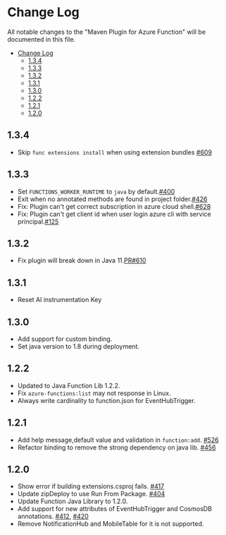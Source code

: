 # Change Log
All notable changes to the "Maven Plugin for Azure Function" will be documented in this file.
- [Change Log](#change-log)
  - [1.3.4](#134)
  - [1.3.3](#133)
  - [1.3.2](#132)
  - [1.3.1](#131)
  - [1.3.0](#130)
  - [1.2.2](#122)
  - [1.2.1](#121)
  - [1.2.0](#120)

## 1.3.4
- Skip `func extensions install` when using extension bundles [#609](https://github.com/microsoft/azure-maven-plugins/issues/609)

## 1.3.3
- Set `FUNCTIONS_WORKER_RUNTIME` to `java` by default.[#400](https://github.com/microsoft/azure-maven-plugins/issues/400)
- Exit when no annotated methods are found in project folder.[#426](https://github.com/microsoft/azure-maven-plugins/issues/426)
- Fix: Plugin can't get correct subscription in azure cloud shell.[#628](https://github.com/microsoft/azure-maven-plugins/issues/628)
- Fix: Plugin can't get client id when user login azure cli with service principal.[#125](https://github.com/microsoft/azure-maven-plugins/issues/125)

## 1.3.2
- Fix plugin will break down in Java 11.[PR#610](https://github.com/Microsoft/azure-maven-plugins/pull/610)

## 1.3.1
- Reset AI instrumentation Key

## 1.3.0
- Add support for custom binding.
- Set java version to 1.8 during deployment.

## 1.2.2
- Updated to Java Function Lib 1.2.2.
- Fix `azure-functions:list` may not response in Linux.
- Always write cardinality to function.json for EventHubTrigger.

## 1.2.1
- Add help message,default value and validation in `function:add`. [#526](https://github.com/Microsoft/azure-maven-plugins/pull/526)
- Refactor binding to remove the strong dependency on java lib. [#456](https://github.com/Microsoft/azure-maven-plugins/issues/456)

## 1.2.0
- Show error if building extensions.csproj fails. [#417](https://github.com/Microsoft/azure-maven-plugins/issues/417)
- Update zipDeploy to use Run From Package. [#404](https://github.com/Microsoft/azure-maven-plugins/issues/404)
- Update Function Java Library to 1.2.0.
- Add support for new attributes of EventHubTrigger and CosmosDB annotations. [#412](https://github.com/Microsoft/azure-maven-plugins/issues/412), [#420](https://github.com/Microsoft/azure-maven-plugins/issues/420)
- Remove NotificationHub and MobileTable for it is not supported.

